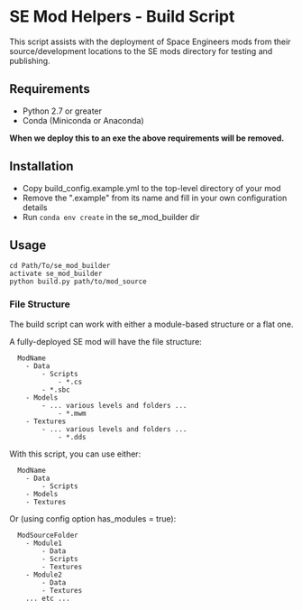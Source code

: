 # SE Mod Helpers - Build Script
This script assists with the deployment of Space Engineers mods from their
source/development locations to the SE mods directory for testing and
publishing.

## Requirements
* Python 2.7 or greater
* Conda (Miniconda or Anaconda)

**When we deploy this to an exe the above requirements will be removed.**

## Installation
* Copy build_config.example.yml to the top-level directory of your mod
* Remove the ".example" from its name and fill in your own configuration details
* Run `conda env create` in the se_mod_builder dir

## Usage
```
cd Path/To/se_mod_builder
activate se_mod_builder
python build.py path/to/mod_source
```

### File Structure
The build script can work with either a module-based structure or a flat one.

A fully-deployed SE mod will have the file structure:

```
  ModName
    - Data
        - Scripts
            - *.cs
        - *.sbc
    - Models
        - ... various levels and folders ...
            - *.mwm
    - Textures
        - ... various levels and folders ...
            - *.dds
```

With this script, you can use either:

```
  ModName
    - Data
        - Scripts
    - Models
    - Textures
```

Or (using config option has_modules = true):

```
  ModSourceFolder
    - Module1
        - Data
        - Scripts
        - Textures
    - Module2
        - Data
        - Textures
    ... etc ...
```

